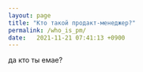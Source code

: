```yaml
---
layout: page
title: "Кто такой продакт-менеджер?"
permalink: /who_is_pm/
date:   2021-11-21 07:41:13 +0900
---
```


да кто ты емае?
